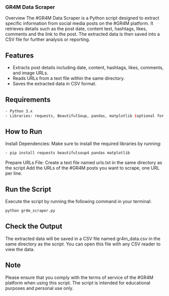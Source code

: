 ### GR4M Data Scraper

Overview The #GR4M Data Scraper is a Python script designed to extract specific information from social media posts on the #GR4M platform. It retrieves details such as the post date, content text, hashtags, likes, comments and the link to the post. The extracted data is then saved into a CSV file for further analysis or reporting.

## Features

- Extracts post details including date, content, hashtags, likes, comments, and image URLs.
- Reads URLs from a text file within the same directory.
- Saves the extracted data in CSV format.


## Requirements

```bash
- Python 3.x
- Libraries: requests, BeautifulSoup, pandas, matplotlib (optional for image display)
```
    
## How to Run
Install Dependencies: Make sure to install the required libraries by running:

```bash
- pip install requests beautifulsoup4 pandas matplotlib
```
Prepare URLs File: Create a text file named urls.txt in the same directory as the script Add the URLs of the #GR4M posts you want to scrape, one URL per line.

## Run the Script


Execute the script by running the following command in your terminal:
```bash
python gr4m_scraper.py
``` 
## Check the Output

The extracted data will be saved in a CSV file named gr4m_data.csv in the same directory as the script. You can open this file with any CSV reader to view the data.


## Note

Please ensure that you comply with the terms of service of the #GR4M platform when using this script. The script is intended for educational purposes and personal use only.
